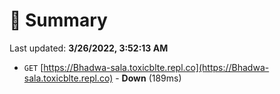 # 📖 Summary
Last updated: **3/26/2022, 3:52:13 AM**

- `GET` [https://Bhadwa-sala.toxicblte.repl.co](https://Bhadwa-sala.toxicblte.repl.co) - **Down** (189ms)
